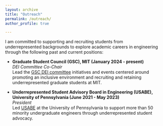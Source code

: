 ```yaml
---
layout: archive
title: "Outreach"
permalink: /outreach/
author_profile: true

---
```


I am committed to supporting and recruiting students from underrepresented backgrounds to explore academic careers in engineering through the following past and current positions:

- **Graduate Student Council (GSC), MIT (January 2024 - present)** \
_DEI Committee Co-Chair_ \
Lead the [GSC DEI committee](https://gsc.mit.edu/about/committees/dei/ "GSC DEI committee") initiatives and events centered around promoting an inclusive environment and recruiting and retaining underrepresented graduate students at MIT. 

- **Underrepresented Student Advisory Board in Engineering (USABE), University of Pennsylvania (June 2021 - May 2023)** \
_President_ \
Led [USABE](https://www.usabepenn.com/ "USABE") at the University of Pennsylvania to support more than 50 minority undergraduate
engineers through underrepresented student advocacy.
